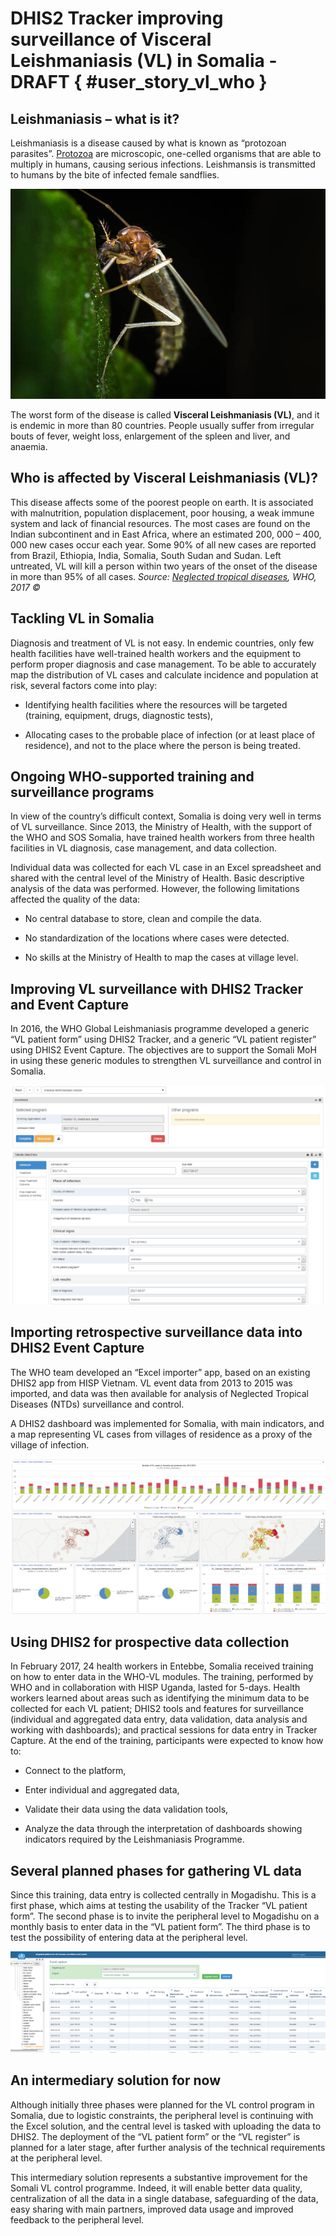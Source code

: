 # DHIS2 Tracker improving surveillance of Visceral Leishmaniasis (VL) in Somalia - DRAFT { #user_story_vl_who } 

## Leishmaniasis – what is it?

Leishmaniasis is a disease caused by what is known as “protozoan
parasites”. [Protozoa](https://www.cdc.gov/parasites/about.html) are
microscopic, one-celled organisms that are able to multiply in humans,
causing serious infections. Leishmansis is transmitted to humans by the
bite of infected female sandflies.

![](resources/images/use_cases/vl_who_sandfly2.jpg)

The worst form of the disease is called **Visceral Leishmaniasis (VL)**,
and it is endemic in more than 80 countries. People usually suffer from
irregular bouts of fever, weight loss, enlargement of the spleen and
liver, and anaemia.

## Who is affected by Visceral Leishmaniasis (VL)?

This disease affects some of the poorest people on earth. It is
associated with malnutrition, population displacement, poor housing, a
weak immune system and lack of financial resources. The most cases are
found on the Indian subcontinent and in East Africa, where an estimated
200, 000 – 400, 000 new cases occur each year. Some 90% of all new cases
are reported from Brazil, Ethiopia, India, Somalia, South Sudan and
Sudan. Left untreated, VL will kill a person within two years of the
onset of the disease in more than 95% of all cases. *Source: [Neglected
tropical diseases](http://www.who.int/neglected_diseases/diseases/en/),
WHO, 2017 ©*

## Tackling VL in Somalia

Diagnosis and treatment of VL is not easy. In endemic countries, only
few health facilities have well-trained health workers and the equipment
to perform proper diagnosis and case management. To be able to
accurately map the distribution of VL cases and calculate incidence and
population at risk, several factors come into play:

  - Identifying health facilities where the resources will be targeted
    (training, equipment, drugs, diagnostic tests),

  - Allocating cases to the probable place of infection (or at least
    place of residence), and not to the place where the person is being
    treated.

## Ongoing WHO-supported training and surveillance programs

In view of the country’s difficult context, Somalia is doing very well
in terms of VL surveillance. Since 2013, the Ministry of Health, with
the support of the WHO and SOS Somalia, have trained health workers from
three health facilities in VL diagnosis, case management, and data
collection.

Individual data was collected for each VL case in an Excel spreadsheet
and shared with the central level of the Ministry of Health. Basic
descriptive analysis of the data was performed. However, the following
limitations affected the quality of the data:

  - No central database to store, clean and compile the data.

  - No standardization of the locations where cases were detected.

  - No skills at the Ministry of Health to map the cases at village
    level.

## Improving VL surveillance with DHIS2 Tracker and Event Capture

In 2016, the WHO Global Leishmaniasis programme developed a generic “VL
patient form” using DHIS2 Tracker, and a generic “VL patient register”
using DHIS2 Event Capture. The objectives are to support the Somali MoH
in using these generic modules to strengthen VL surveillance and control
in Somalia.


![](resources/images/use_cases/vl_who_tracker_somalia.png)

## Importing retrospective surveillance data into DHIS2 Event Capture

The WHO team developed an “Excel importer” app, based on an existing
DHIS2 app from HISP Vietnam. VL event data from 2013 to 2015 was
imported, and data was then available for analysis of Neglected Tropical
Diseases (NTDs) surveillance and control.

A DHIS2 dashboard was implemented for Somalia, with main indicators, and
a map representing VL cases from villages of residence as a proxy of the
village of infection.


![](resources/images/use_cases/vl_who_dashboard_somalia.png)

## Using DHIS2 for prospective data collection

In February 2017, 24 health workers in Entebbe, Somalia received
training on how to enter data in the WHO-VL modules. The training,
performed by WHO and in collaboration with HISP Uganda, lasted for
5-days. Health workers learned about areas such as identifying the
minimum data to be collected for each VL patient; DHIS2 tools and
features for surveillance (individual and aggregated data entry, data
validation, data analysis and working with dashboards); and practical
sessions for data entry in Tracker Capture. At the end of the training,
participants were expected to know how to:

  - Connect to the platform,

  - Enter individual and aggregated data,

  - Validate their data using the data validation tools,

  - Analyze the data through the interpretation of dashboards showing
    indicators required by the Leishmaniasis Programme.

## Several planned phases for gathering VL data

Since this training, data entry is collected centrally in Mogadishu.
This is a first phase, which aims at testing the usability of the
Tracker “VL patient form”. The second phase is to invite the peripheral
level to Mogadishu on a monthly basis to enter data in the “VL patient
form”. The third phase is to test the possibility of entering data at
the peripheral level.


![](resources/images/use_cases/vl_who_event_somalia.png)

## An intermediary solution for now

Although initially three phases were planned for the VL control program
in Somalia, due to logistic constraints, the peripheral level is
continuing with the Excel solution, and the central level is tasked with
uploading the data to DHIS2. The deployment of the “VL patient form” or
the “VL register” is planned for a later stage, after further analysis
of the technical requirements at the peripheral level.

This intermediary solution represents a substantive improvement for the
Somali VL control programme. Indeed, it will enable better data quality,
centralization of all the data in a single database, safeguarding of the
data, easy sharing with main partners, improved data usage and improved
feedback to the peripheral level.

